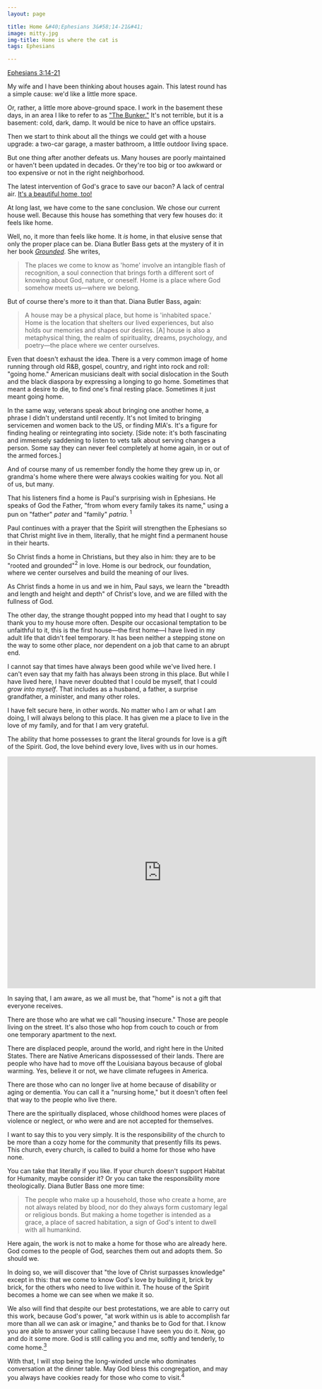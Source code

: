 ```yaml
---
layout: page

title: Home &#40;Ephesians 3&#58;14-21&#41;
image: mitty.jpg
img-title: Home is where the cat is
tags: Ephesians

---
```


<a href="http://bible.oremus.org/?ql=428220152">Ephesians 3:14-21</a>

My wife and I have been thinking about houses again. This latest round has a simple cause: we'd like a little more space.

Or, rather, a little more above-ground space. I work in the basement these days, in an area I like to refer to as ["The Bunker."](https://twitter.com/pastordan/status/1080280230399479809) It's not terrible, but it is a basement: cold, dark, damp. It would be nice to have an office upstairs.

Then we start to think about all the things we could get with a house upgrade: a two-car garage, a master bathroom, a little outdoor living space.

But one thing after another defeats us. Many houses are poorly maintained or haven't been updated in decades. Or they're too big or too awkward or too expensive or not in the right neighborhood.

The latest intervention of God's grace to save our bacon? A lack of central air. [It's a beautiful home, too!](http://www.klapperichrealestate.com/property/580-ELLIS-Street-FOND-DU-LAC-54935/RANW/50205244/) 

At long last, we have come to the sane conclusion. We chose our current house well. Because this house has something that very few houses do: it feels like home.

Well, no, it more than feels like home. It <em>is</em> home, in that elusive sense that only the proper place can be. Diana Butler Bass gets at the mystery of it in her book [<em>Grounded</em>](https://dianabutlerbass.com/books/grounded-finding-god-in-the-world-a-spiritual-revolution/). She writes, 
<blockquote>The places we come to know as 'home' involve an intangible flash of recognition, a soul connection that brings forth a different sort of knowing about God, nature, or oneself. Home is a place where God somehow meets us—where we belong.</blockquote>
But of course there's more to it than that. Diana Butler Bass, again: 
<blockquote>A house may be a physical place, but home is 'inhabited space.' Home is the location that shelters our lived experiences, but also holds our memories and shapes our desires. [A] house is also a metaphysical thing, the realm of spirituality, dreams, psychology, and poetry—the place where we center ourselves.</blockquote>

Even that doesn't exhaust the idea. There is a very common image of home running through old R&B, gospel, country, and right into rock and roll: "going home." American musicians dealt with social dislocation in the South and the black diaspora by expressing a longing to go home. Sometimes that meant a desire to die, to find one's final resting place. Sometimes it just meant going home.

In the same way, veterans speak about bringing one another home, a phrase I didn't understand until recently. It's not limited to bringing servicemen and women back to the US, or finding MIA's. It's a figure for finding healing or reintegrating into society. [Side note: it's both fascinating and immensely saddening to listen to vets talk about serving changes a person. Some say they can never feel completely at home again, in or out of the armed forces.]

And of course many of us remember fondly the home they grew up in, or grandma's home where there were always cookies waiting for you. Not all of us, but many.

That his listeners find a home is Paul's surprising wish in Ephesians. He speaks of God the Father, "from whom every family takes its name," using a pun on "father" *pater* and "family" *patria*. <a title="Yes, this is gendered language. I am just the interpreter, please do not shoot me."><sup>1</sup></a>

Paul continues with a prayer that the Spirit will strengthen the Ephesians so that Christ might live in them, literally, that he might find a permanent house in their hearts.

So Christ finds a home in Christians, but they also in him: they are to be "rooted and grounded"<a title="See where Diana gets the name for her book?"><sup>2</sup></a> in love. Home is our bedrock, our foundation, where we center ourselves and build the meaning of our lives.

As Christ finds a home in us and we in him, Paul says, we learn the "breadth and length and height and depth" of Christ's love, and we are filled with the fullness of God.

The other day, the strange thought popped into my head that I ought to say thank you to my house more often. Despite our occasional temptation to be unfaithful to it, this is the first house—the first home—I have lived in my adult life that didn't feel temporary. It has been neither a stepping stone on the way to some other place, nor dependent on a job that came to an abrupt end.

I cannot say that times have always been good while we've lived here. I can't even say that my faith has always been strong in this place. But while I have lived here, I have never doubted that I could be myself, that I could <em>grow into myself</em>. That includes as a husband, a father, a surprise grandfather, a minister, and many other roles.

I have felt secure here, in other words. No matter who I am or what I am doing, I will always belong to this place. It has given me a place to live in the love of my family, and for that I am very grateful.

The ability that home possesses to grant the literal grounds for love is a gift of the Spirit. God, the love behind every love, lives with us in our homes. 

<iframe width="698" height="524" src="https://www.youtube.com/embed/H8Yyxe20zGw" frameborder="0" allow="accelerometer; autoplay; encrypted-media; gyroscope; picture-in-picture" allowfullscreen></iframe>

In saying that, I am aware, as we all must be, that "home" is not a gift that everyone receives.

There are those who are what we call "housing insecure." Those are people living on the street. It's also those who hop from couch to couch or from one temporary apartment to the next.

There are displaced people, around the world, and right here in the United States. There are Native Americans dispossessed of their lands. There are people who have had to move off the Louisiana bayous because of global warming. Yes, believe it or not, we have climate refugees in America.

There are those who can no longer live at home because of disability or aging or dementia. You can call it a "nursing home," but it doesn't often feel that way to the people who live there.

There are the spiritually displaced, whose childhood homes were places of violence or neglect, or who were and are not accepted for themselves.

I want to say this to you very simply. It is the responsibility of the church to be more than a cozy home for the community that presently fills its pews. This church, every church, is called to build a home for those who have none.

You can take that literally if you like. If your church doesn't support Habitat for Humanity, maybe consider it? Or you can take the responsibility more theologically. Diana Butler Bass one more time: 
<blockquote>The people who make up a household, those who create a home, are not always related by blood, nor do they always form customary legal or religious bonds. But making a home together is intended as a grace, a place of sacred habitation, a sign of God's intent to dwell with all humankind.</blockquote>
Here again, the work is not to make a home for those who are already here. God comes to the people of God, searches them out and adopts them. So should we.

In doing so, we will discover that "the love of Christ surpasses knowledge" except in this: that we come to know God's love by building it, brick by brick, for the others who need to live within it. The house of the Spirit becomes a home we can see when we make it so. 

We also will find that despite our best protestations, we are able to carry out this work, because God's power, "at work within us is able to accomplish far more than all we can ask or imagine," and thanks be to God for that. I know you are able to answer your calling because I have seen you do it. Now, go and do it some more. God is still calling you and me, softly and tenderly, to come home.<a title="This is just for my wife" href="https://www.youtube.com/watch?v=HxQq5gxI33A"><sup>3</sup></a>

With that, I will stop being the long-winded uncle who dominates conversation at the dinner table. May God bless this congregation, and may you always have cookies ready for those who come to visit.<a title="Our son judges churches by their coffee hours. These things matter."><sup>4</sup></a>